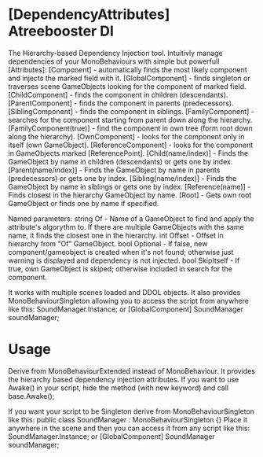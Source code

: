 # [DependencyAttributes] Atreebooster DI
The Hierarchy-based Dependency Injection tool.
Intuitivly manage dependencies of your MonoBehaviours with simple but powerfull [Attributes]:
[Component] - automatically finds the most likely component and injects the marked field with it.
[GlobalComponent] - finds singleton or traverses scene GameObjects looking for the component of marked field.
[ChildComponent] - finds the component in children (descendants).
[ParentComponent] - finds the component in parents (predecessors).
[SiblingComponent] - finds the component in siblings.
[FamilyComponent] - searches for the component starting from parent down along the hierarchy.
[FamilyComponent(true)] - find the component in own tree (form root down along the hierarchy).
[OwnComponent] - looks for the component only in itself (own GameObject).
[ReferenceComponent] - looks for the component in GameObjects marked [ReferencePoint].
[Child(name/index)] - Finds the GameObject by name in children (descendants) or gets one by index.
[Parent(name/index)] - Finds the GameObject by name in parents (predecessors) or gets one by index.
[Sibling(name/index)] - Finds the GameObject by name in siblings or gets one by index.
[Reference(name)] - Finds closest in the hierarchy GameObject by name.
[Root] - Gets own root GameObject or finds one by name if specified.

Named parameters:
 string Of - Name of a GameObject to find and apply the attribute's algorythm to. If there are multiple GameObjects with the same name, it finds the closest one in the hierarchy.
 int Offset - Offset in hierarchy from "Of" GameObject.
 bool Optional - If false, new component/gameobject is created when it's not found; otherwise just warning is displayed and dependency is not injected.
 bool SkipItself - If true, own GameObject is skiped; otherwise included in search for the component.

It works with multiple scenes loaded and DDOL objects.
It also provides MonoBehaviourSingleton allowing you to access the script from anywhere like this: SoundManager.Instance; or [GlobalComponent] SoundManager soundManager;

# Usage
Derive from MonoBehaviourExtended instead of MonoBehaviour. It provides the hierarchy based dependency injection attributes.
If you want to use Awake() in your script, hide the method (with new keyword) and call base.Awake();

If you want your script to be Singleton derive from MonoBehaviourSingleton<T> like this:
public class SoundManager : MonoBehaviourSingleton<SoundManager> {}
Place it anywhere in the scene and then you can access it from any script like this: SoundManager.Instance; or [GlobalComponent] SoundManager soundManager;
